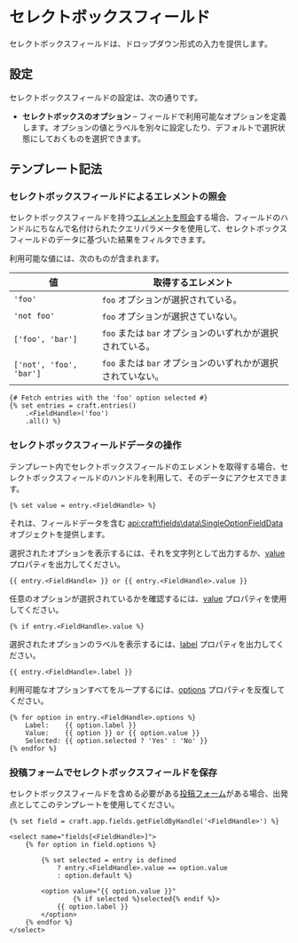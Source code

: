 # セレクトボックスフィールド

セレクトボックスフィールドは、ドロップダウン形式の入力を提供します。

## 設定

セレクトボックスフィールドの設定は、次の通りです。

* **セレクトボックスのオプション** – フィールドで利用可能なオプションを定義します。オプションの値とラベルを別々に設定したり、デフォルトで選択状態にしておくものを選択できます。

## テンプレート記法

### セレクトボックスフィールドによるエレメントの照会

セレクトボックスフィールドを持つ[エレメントを照会](dev/element-queries/README.md)する場合、フィールドのハンドルにちなんで名付けられたクエリパラメータを使用して、セレクトボックスフィールドのデータに基づいた結果をフィルタできます。

利用可能な値には、次のものが含まれます。

| 値                       | 取得するエレメント                            |
| ----------------------- | ------------------------------------ |
| `'foo'`                 | `foo` オプションが選択されている。                 |
| `'not foo'`             | `foo` オプションが選択さていない。                 |
| `['foo', 'bar']`        | `foo` または `bar` オプションのいずれかが選択されている。  |
| `['not', 'foo', 'bar']` | `foo` または `bar` オプションのいずれかが選択されていない。 |

```twig
{# Fetch entries with the 'foo' option selected #}
{% set entries = craft.entries()
    .<FieldHandle>('foo')
    .all() %}
```

### セレクトボックスフィールドデータの操作

テンプレート内でセレクトボックスフィールドのエレメントを取得する場合、セレクトボックスフィールドのハンドルを利用して、そのデータにアクセスできます。

```twig
{% set value = entry.<FieldHandle> %}
```

それは、フィールドデータを含む <api:craft\fields\data\SingleOptionFieldData> オブジェクトを提供します。

選択されたオプションを表示するには、それを文字列として出力するか、[value](api:craft\fields\data\SingleOptionFieldData::$value) プロパティを出力してください。

```twig
{{ entry.<FieldHandle> }} or {{ entry.<FieldHandle>.value }}
```

任意のオプションが選択されているかを確認するには、[value](api:craft\fields\data\SingleOptionFieldData::$value) プロパティを使用してください。

```twig
{% if entry.<FieldHandle>.value %}
```

選択されたオプションのラベルを表示するには、[label](api:craft\fields\data\SingleOptionFieldData::$label) プロパティを出力してください。

```twig
{{ entry.<FieldHandle>.label }}
```

利用可能なオプションすべてをループするには、[options](api:craft\fields\data\SingleOptionFieldData::getOptions()) プロパティを反復してください。

```twig
{% for option in entry.<FieldHandle>.options %}
    Label:    {{ option.label }}
    Value:    {{ option }} or {{ option.value }}
    Selected: {{ option.selected ? 'Yes' : 'No' }}
{% endfor %}
```

### 投稿フォームでセレクトボックスフィールドを保存

セレクトボックスフィールドを含める必要がある[投稿フォーム](dev/examples/entry-form.md)がある場合、出発点としてこのテンプレートを使用してください。

```twig
{% set field = craft.app.fields.getFieldByHandle('<FieldHandle>') %}

<select name="fields[<FieldHandle>]">
    {% for option in field.options %}

        {% set selected = entry is defined
            ? entry.<FieldHandle>.value == option.value
            : option.default %}

        <option value="{{ option.value }}"
                {% if selected %}selected{% endif %}>
            {{ option.label }}
        </option>
    {% endfor %}
</select>
```
